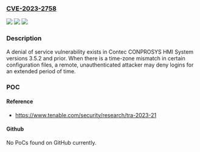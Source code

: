 ### [CVE-2023-2758](https://cve.mitre.org/cgi-bin/cvename.cgi?name=CVE-2023-2758)
![](https://img.shields.io/static/v1?label=Product&message=CONPROSYS%20HMI%20System&color=blue)
![](https://img.shields.io/static/v1?label=Version&message=0%3C%3D%203.5.2%20&color=brighgreen)
![](https://img.shields.io/static/v1?label=Vulnerability&message=CWE-799&color=brighgreen)

### Description

A denial of service vulnerability exists in Contec CONPROSYS HMI System versions 3.5.2 and prior. When there is a time-zone mismatch in certain configuration files, a remote, unauthenticated attacker may deny logins for an extended period of time.

### POC

#### Reference
- https://www.tenable.com/security/research/tra-2023-21

#### Github
No PoCs found on GitHub currently.

